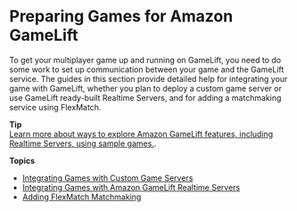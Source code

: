 # Preparing Games for Amazon GameLift<a name="integration-intro"></a>

To get your multiplayer game up and running on GameLift, you need to do some work to set up communication between your game and the GameLift service\. The guides in this section provide detailed help for integrating your game with GameLift, whether you plan to deploy a custom game server or use GameLift ready\-built Realtime Servers, and for adding a matchmaking service using FlexMatch\. 

**Tip**  
[Learn more about ways to explore Amazon GameLift features, including Realtime Servers, using sample games\.](gamelift-explore.md)\.

**Topics**
+ [Integrating Games with Custom Game Servers](integration-custom-intro.md)
+ [Integrating Games with Amazon GameLift Realtime Servers](realtime-intro.md)
+ [Adding FlexMatch Matchmaking](match-intro.md)